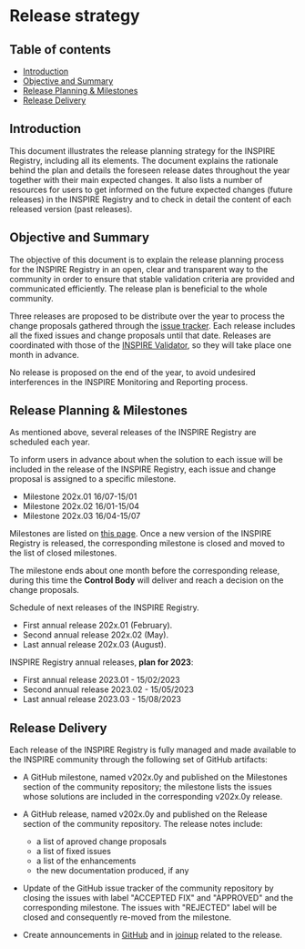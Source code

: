 # Release strategy

## Table of contents

  - [Introduction](#introduction)
  - [Objective and Summary](#objective-and-summary)
  - [Release Planning & Milestones](#release-planning-&-milestones)
  - [Release Delivery](#release-delivery)

## Introduction

This document illustrates the release planning strategy for the INSPIRE Registry, including all its elements. The document explains the 
rationale behind the plan and details the foreseen release dates throughout the year together with their main expected changes. It also lists a number of resources for 
users to get informed on the future expected changes (future releases) in the INSPIRE Registry and to check in detail the content of each released version (past releases).

## Objective and Summary

The objective of this document is to explain the release planning process for the INSPIRE Registry in an open, clear and transparent way to the community 
in order to ensure that stable validation criteria are provided and communicated efficiently. The release plan is beneficial to the whole community.

Three releases are proposed to be distribute over the year to process the change proposals gathered through the [issue tracker](https://github.com/INSPIRE-MIF/helpdesk-registry/issues).
Each release includes all the fixed issues and change proposals until that date. Releases are coordinated with those of the [INSPIRE Validator](https://github.com/INSPIRE-MIF/helpdesk-validator/tree/master/release%20strategy),
so they will take place one month in advance.

No release is proposed on the end of the year, to avoid undesired interferences in the INSPIRE Monitoring and Reporting process.

## Release Planning & Milestones

As mentioned above, several releases of the INSPIRE Registry are scheduled each year.

To inform users in advance about when the solution to each issue will be included in the release of the INSPIRE Registry, each issue and change proposal is assigned to a specific milestone.

- Milestone 202x.01 16/07-15/01 
- Milestone 202x.02 16/01-15/04
- Milestone 202x.03 16/04-15/07

Milestones are listed on [this page](https://github.com/INSPIRE-MIF/helpdesk-registry/milestones). Once a new version of the INSPIRE Registry is released, the corresponding milestone is closed and moved to the list of closed milestones.

The milestone ends about one month before the corresponding release, during this time the **Control Body** will deliver and reach a decision on the change proposals.

Schedule of next releases of the INSPIRE Registry. 

- First annual release 202x.01 (February).
- Second annual release 202x.02 (May).
- Last annual release 202x.03 (August).

INSPIRE Registry annual releases, **plan for 2023**:

- First annual release 2023.01 - 15/02/2023
- Second annual release 2023.02 - 15/05/2023
- Last annual release 2023.03 - 15/08/2023

## Release Delivery

Each release of the INSPIRE Registry is fully managed and made available to the INSPIRE community through the following set of GitHub artifacts:

- A GitHub milestone, named v202x.0y and published on the Milestones section of the community repository; the milestone lists the issues whose solutions are included in the corresponding v202x.0y release.

- A GitHub release, named v202x.0y and published on the Release section of the community repository. The release notes include:

  - a list of aproved change proposals
  - a list of fixed issues
  - a list of the enhancements
  - the new documentation produced, if any
 
- Update of the GitHub issue tracker of the community repository by closing the issues with label "ACCEPTED FIX" and "APPROVED" and the corresponding milestone.
The issues with "REJECTED" label will be closed and consequently re-moved from the milestone.

- Create announcements in [GitHub](https://github.com/INSPIRE-MIF/helpdesk-registry/discussions/categories/announcements) and in [joinup](https://joinup.ec.europa.eu/collection/are3na/solution/re3gistry) related to the release.

